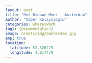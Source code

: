 ```yaml
---
layout: post
title: "Het Nieuwe Meer - Amsterdam"
author: "Alper Kalaycioglu"
categories: whereiwork
tags: [documentation]
image: assets/img/amsterdam.jpg
amp: true
location:
  latitude: 52.326275
  longitude: 4.817470
---
```


